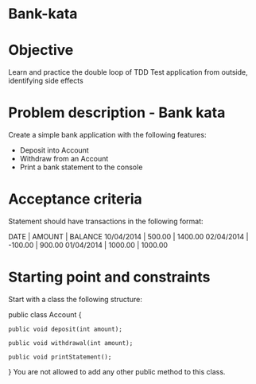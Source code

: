 # Bank-kata

# Objective
Learn and practice the double loop of TDD Test application from outside, identifying side effects  


# Problem description - Bank kata
  Create a simple bank application with the following features:

 - Deposit into Account
 - Withdraw from an Account
 - Print a bank statement to the console
 


# Acceptance criteria
Statement should have transactions in the following format:

  DATE       | AMOUNT  | BALANCE
  10/04/2014 | 500.00  | 1400.00
  02/04/2014 | -100.00 | 900.00
  01/04/2014 | 1000.00 | 1000.00

# Starting point and constraints
Start with a class the following structure:

public class Account {

    public void deposit(int amount);

    public void withdrawal(int amount);

    public void printStatement();

}
You are not allowed to add any other public method to this class.
